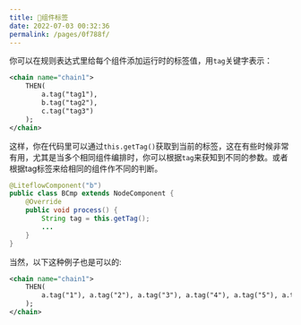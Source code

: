 ```yaml
---
title: 🍍组件标签
date: 2022-07-03 00:32:36
permalink: /pages/0f788f/
---
```


你可以在规则表达式里给每个组件添加运行时的标签值，用`tag`关键字表示：

```xml
<chain name="chain1">
    THEN(
        a.tag("tag1"),
        b.tag("tag2"),
        c.tag("tag3")
    );
</chain>
```

这样，你在代码里可以通过`this.getTag()`获取到当前的标签，这在有些时候非常有用，尤其是当多个相同组件编排时，你可以根据`tag`来获知到不同的参数。或者根据tag标签来给相同的组件作不同的判断。

```java
@LiteflowComponent("b")
public class BCmp extends NodeComponent {
    @Override
    public void process() {
        String tag = this.getTag();
        ...
    }
}
```

当然，以下这种例子也是可以的:

```xml
<chain name="chain1">
    THEN(
        a.tag("1"), a.tag("2"), a.tag("3"), a.tag("4"), a.tag("5"), a.tag("6")
    );
</chain>
```